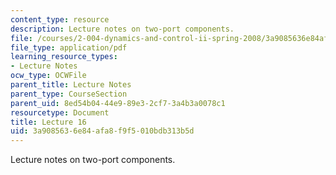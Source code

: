 ```yaml
---
content_type: resource
description: Lecture notes on two-port components.
file: /courses/2-004-dynamics-and-control-ii-spring-2008/3a9085636e84afa8f9f5010bdb313b5d_lecture_16.pdf
file_type: application/pdf
learning_resource_types:
- Lecture Notes
ocw_type: OCWFile
parent_title: Lecture Notes
parent_type: CourseSection
parent_uid: 8ed54b04-44e9-89e3-2cf7-3a4b3a0078c1
resourcetype: Document
title: Lecture 16
uid: 3a908563-6e84-afa8-f9f5-010bdb313b5d
---
```

Lecture notes on two-port components.

